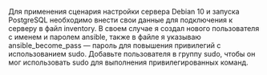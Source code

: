 Для применения сценария настройки сервера Debian 10 и запуска PostgreSQL необходимо внести свои данные для подключения к серверу в файл inventory. В своем случае я создал нового пользователя с именем и паролем ansible, также в файле я указываю ansible_become_pass — пароль для повышения привилегий с использованием sudo. Добавьте пользователя в группу sudo, чтобы он мог использовать sudo для выполнения привилегированных команд.
